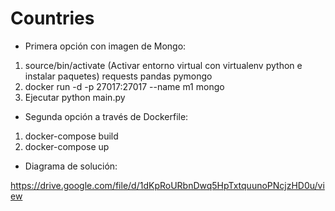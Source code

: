 # Countries

- Primera opción con imagen de Mongo:
1. source/bin/activate (Activar entorno virtual con virtualenv python e instalar paquetes) 
requests
pandas
pymongo
2. docker run -d -p 27017:27017 --name m1 mongo
3. Ejecutar python main.py

- Segunda opción a través de Dockerfile:
1. docker-compose build
2. docker-compose up


- Diagrama de solución:

https://drive.google.com/file/d/1dKpRoURbnDwq5HpTxtquunoPNcjzHD0u/view
